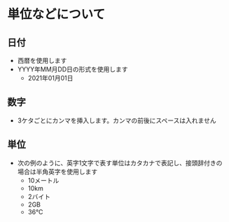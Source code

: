 # 単位などについて

## 日付

- 西暦を使用します
- YYYY年MM月DD日の形式を使用します
  - 2021年01月01日

## 数字

- 3ケタごとにカンマを挿入します。カンマの前後にスペースは入れません

## 単位

- 次の例のように、英字1文字で表す単位はカタカナで表記し、接頭辞付きの場合は半角英字を使用します
  - 10メートル
  - 10km
  - 2バイト
  - 2GB
  - 36℃
